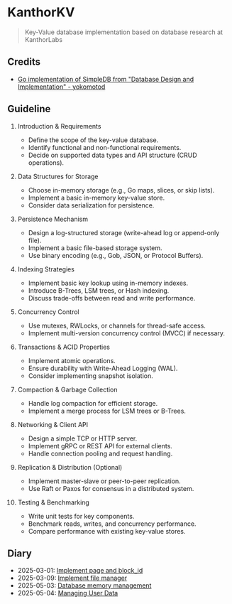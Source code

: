 # KanthorKV
> Key-Value database implementation based on database research at KanthorLabs

## Credits

- [Go implementation of SimpleDB from "Database Design and Implementation" - yokomotod](https://github.com/yokomotod/database-design-and-implementation-go)

## Guideline

1. Introduction & Requirements

    - Define the scope of the key-value database.
    - Identify functional and non-functional requirements.
    - Decide on supported data types and API structure (CRUD operations).

2. Data Structures for Storage

    - Choose in-memory storage (e.g., Go maps, slices, or skip lists).
    - Implement a basic in-memory key-value store.
    - Consider data serialization for persistence.

3. Persistence Mechanism

    - Design a log-structured storage (write-ahead log or append-only file).
    - Implement a basic file-based storage system.
    - Use binary encoding (e.g., Gob, JSON, or Protocol Buffers).

4. Indexing Strategies

    - Implement basic key lookup using in-memory indexes.
    - Introduce B-Trees, LSM trees, or Hash indexing.
    - Discuss trade-offs between read and write performance.

5. Concurrency Control

    - Use mutexes, RWLocks, or channels for thread-safe access.
    - Implement multi-version concurrency control (MVCC) if necessary.

6. Transactions & ACID Properties

    - Implement atomic operations.
    - Ensure durability with Write-Ahead Logging (WAL).
    - Consider implementing snapshot isolation.

7. Compaction & Garbage Collection

    - Handle log compaction for efficient storage.
    - Implement a merge process for LSM trees or B-Trees.

8. Networking & Client API

    - Design a simple TCP or HTTP server.
    - Implement gRPC or REST API for external clients.
    - Handle connection pooling and request handling.

9. Replication & Distribution (Optional)

    - Implement master-slave or peer-to-peer replication.
    - Use Raft or Paxos for consensus in a distributed system.

10. Testing & Benchmarking

    - Write unit tests for key components.
    - Benchmark reads, writes, and concurrency performance.
    - Compare performance with existing key-value stores.

## Diary

- 2025-03-01: [Implement page and block_id](docs/diary/2025-03-01.md)
- 2025-03-09: [Implement file manager](docs/diary/2025-03-09.md)
- 2025-05-03: [Database memory management](docs/diary/2025-05-03.md)
- 2025-05-04: [Managing User Data](docs/diary/2025-05-04.md)
